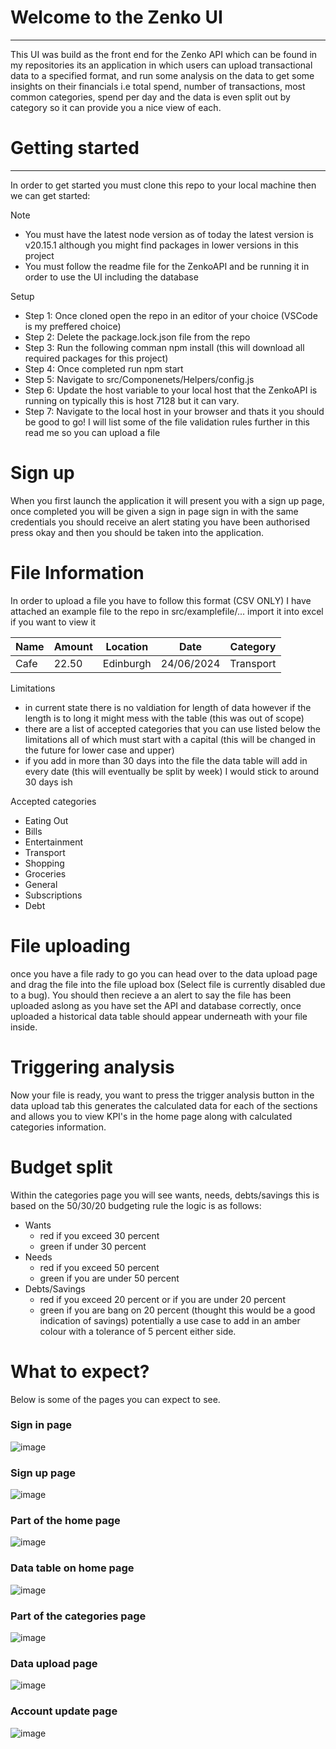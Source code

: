 # Welcome to the Zenko UI
---
This UI was build as the front end for the Zenko API which can be found in my repositories its an application in which users can upload transactional data to a specified format, and run some analysis on the data to get some insights on their financials i.e total spend,
number of transactions, most common categories, spend per day and the data is even split out by category so it can provide you a nice view of each.

# Getting started 
---
In order to get started you must clone this repo to your local machine then we can get started:

Note
- You must have the latest node version as of today the latest version is v20.15.1 although you might find packages in lower versions in this project
- You must follow the readme file for the ZenkoAPI and be running it in order to use the UI including the database

Setup
- Step 1: Once cloned open the repo in an editor of your choice (VSCode is my preffered choice)
- Step 2: Delete the package.lock.json file from the repo
- Step 3: Run the following comman npm install (this will download all required packages for this project)
- Step 4: Once completed run npm start
- Step 5: Navigate to src/Componenets/Helpers/config.js
- Step 6: Update the host variable to your local host that the ZenkoAPI is running on typically this is host 7128 but it can vary.
- Step 7: Navigate to the local host in your browser and thats it you should be good to go! I will list some of the file validation rules further in this read me so you can upload a file

# Sign up

When you first launch the application it will present you with a sign up page, once completed you will be given a sign in page sign in with the same credentials you should receive an alert stating you have been authorised press okay and then you should be taken into 
the application.

# File Information

In order to upload a file you have to follow this format (CSV ONLY) I have attached an example file to the repo in src/examplefile/... import it into excel if you want to view it

Name  | Amount | Location | Date | Category
------------- | ------------- | ------------- | ------------- | -------------
Cafe | 22.50 | Edinburgh | 24/06/2024 | Transport

Limitations 
- in current state there is no valdiation for length of data however if the length is to long it might mess with the table (this was out of scope)
- there are a list of accepted categories that you can use listed below the limitations all of which must start with a capital (this will be changed in the future for lower case and upper)
- if you add in more than 30 days into the file the data table will add in every date (this will eventually be split by week) I would stick to around 30 days ish

Accepted categories
- Eating Out
- Bills
- Entertainment
- Transport
- Shopping
- Groceries
- General
- Subscriptions
- Debt

# File uploading

once you have a file rady to go you can head over to the data upload page and drag the file into the file upload box (Select file is currently disabled due to a bug). You should then recieve a an alert to say the file has been uploaded
aslong as you have set the API and database correctly, once uploaded a historical data table should appear underneath with your file inside.

# Triggering analysis 

Now your file is ready, you want to press the trigger analysis button in the data upload tab this generates the calculated data for each of the sections and allows you to view KPI's in the home page along with calculated categories information.

# Budget split

Within the categories page you will see wants, needs, debts/savings this is based on the 50/30/20 budgeting rule the logic is as follows:

- Wants
  - red if you exceed 30 percent
  - green if under 30 percent
- Needs
  - red if you exceed 50 percent
  - green if you are under 50 percent
- Debts/Savings
  - red if you exceed 20 percent or if you are under 20 percent
  - green if you are bang on 20 percent (thought this would be a good indication of savings) potentially a use case to add in an amber colour with a tolerance of 5 percent either side.

# What to expect?

Below is some of the pages you can expect to see.

### Sign in page
![image](https://github.com/user-attachments/assets/41442750-f051-48fe-b177-a9890397424b)

### Sign up page
![image](https://github.com/user-attachments/assets/fe58ee52-ad4f-4a8e-a5c0-787caccfb580)

### Part of the home page 
![image](https://github.com/user-attachments/assets/81384b8c-4ebe-4b8e-b33f-12a324049e50)

### Data table on home page
![image](https://github.com/user-attachments/assets/8c68952c-401d-4014-a131-cad32ff32a1d)

### Part of the categories page 
![image](https://github.com/user-attachments/assets/020875fd-1d73-408b-8c9b-08da2575b903)

### Data upload page 
![image](https://github.com/user-attachments/assets/bfeae46b-2f88-413e-b28f-87afde42c732)

### Account update page
![image](https://github.com/user-attachments/assets/583b6fea-bee7-4821-96f6-1bde1fa61ec2)
